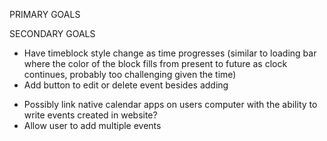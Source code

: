 PRIMARY GOALS

<!-- - When the planner is opened, the current day is displayed -->
<!-- - Scrolling down presents user with timeblocks for standard business hours -->
<!-- - Each timeblock is color coded to indicate past, present or future -->
  <!-- - When user clicks timeblock they can add an event -->
  <!-- - User is able to save event to timeblock (local storage) -->
  <!-- - Refreshing page reveals that text in timeblock persists -->

SECONDARY GOALS

<!-- - Display current time (XX:XX:XX) -->

- Have timeblock style change as time progresses (similar to loading bar where the color of the block fills from present to future as clock continues, probably too challenging given the time)
- Add button to edit or delete event besides adding
<!-- - Make user aware their edit has been saved -->
- Possibly link native calendar apps on users computer with the ability to write events created in website?
- Allow user to add multiple events
